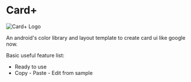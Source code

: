 # Card+

![Card+ Logo](https://lh3.googleusercontent.com/-wAXes0ViSNw/UcghQnMZFcI/AAAAAAAACGk/JHKX2Y7Muvk/s300-no/cardplus.PNG)

An android's color library and layout template to create card ui like google now.

Basic useful feature list:

 * Ready to use
 * Copy - Paste - Edit from sample
 



